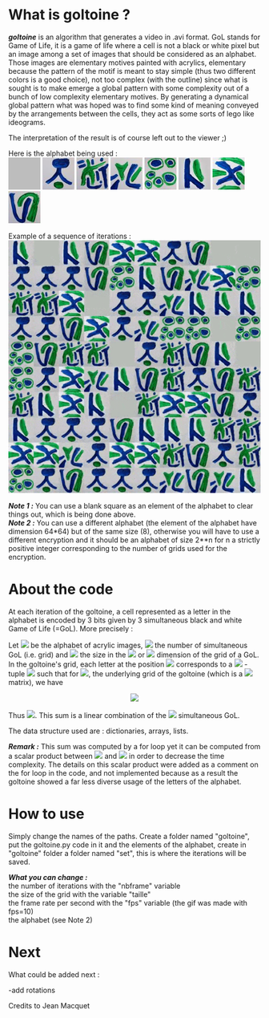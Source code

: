 # What is goltoine ?

***goltoine*** is an algorithm that generates a video in .avi format. GoL stands for Game of Life, it is a game of life where a cell is not a black or white pixel but an image among a set of images that should be considered as an alphabet. Those images are elementary motives painted with acrylics, elementary because the pattern of the motif is meant to stay simple (thus two different colors is a good choice), not too complex (with the outline) since what is sought is to make emerge a global pattern with some complexity out of a bunch of low complexity elementary motives. By generating a dynamical global pattern what was hoped was to find some kind of meaning conveyed by the arrangements between the cells, they act as some sorts of lego like ideograms.

The interpretation of the result is of course left out to the viewer ;)

Here is the alphabet being used : <br />
![alt text](https://github.com/antoineszatkownik/goltoine/blob/main/data/img1_bis.jpg)
![alt text](https://github.com/antoineszatkownik/goltoine/blob/main/data/img2_bis.jpg)
![alt text](https://github.com/antoineszatkownik/goltoine/blob/main/data/img3_bis.jpg)
![alt text](https://github.com/antoineszatkownik/goltoine/blob/main/data/img4_bis.jpg)
![alt text](https://github.com/antoineszatkownik/goltoine/blob/main/data/img5_bis.jpg)
![alt text](https://github.com/antoineszatkownik/goltoine/blob/main/data/img6_bis.jpg)
![alt text](https://github.com/antoineszatkownik/goltoine/blob/main/data/img7_bis.jpg)
![alt text](https://github.com/antoineszatkownik/goltoine/blob/main/data/img8_bis.jpg)

Example of a sequence of iterations : <br />
![alt text](https://github.com/antoineszatkownik/goltoine/blob/main/data/goltoinevid%20(3).gif)

***Note 1 :*** You can use a blank square as an element of the alphabet to clear things out, which is being done above. <br />
***Note 2 :*** You can use a different alphabet (the element of the alphabet have dimension 64*64) but of the same size (8), otherwise you will have to use a different encryption and it should be an alphabet of size 2**n for n a strictly positive integer corresponding to the number of grids used for the encryption.

# About the code

At each iteration of the goltoine, a cell represented as a letter in the alphabet is encoded by 3 bits given by 3 simultaneous black and white Game of Life (=GoL). More precisely : <br />

Let <img src="https://render.githubusercontent.com/render/math?math=\Omega"> be the alphabet of acrylic images, <img src="https://render.githubusercontent.com/render/math?math=$n$"> the number of simultaneous GoL (i.e. grid) and <img src="https://render.githubusercontent.com/render/math?math=$t$"> the size in the <img src="https://render.githubusercontent.com/render/math?math=$X$"> or <img src="https://render.githubusercontent.com/render/math?math=$Y$"> dimension of the grid of a GoL. <br />
In the goltoine's grid, each letter at the position <img src="https://render.githubusercontent.com/render/math?math=$x$"> corresponds to a <img src="https://render.githubusercontent.com/render/math?math=$n$"> -tuple <img src="https://render.githubusercontent.com/render/math?math=$(a_1,...,a_n) \in \{0,1\}^n$"> such that for <img src="https://render.githubusercontent.com/render/math?math=$M_{goltoine}$">, the underlying grid of the goltoine (which is a <img src="https://render.githubusercontent.com/render/math?math=$t \times t$"> matrix), we have <p align="center"> <img src="https://render.githubusercontent.com/render/math?math=$M_{goltoine}(x) = \sum_{k \in \{1,...,n\}} a_k \times 2^{k-1}    \in \{0,...,2^{n}-1\}$"> </p>  
<p align="left"> Thus <img src="https://render.githubusercontent.com/render/math?math=$|\Omega|=2^{n}$">. This sum is a linear combination of the <img src="https://render.githubusercontent.com/render/math?math=$n$"> simultaneous GoL. </p>

The data structure used are : dictionaries, arrays, lists.

***Remark :*** This sum was computed by a for loop yet it can be computed from a scalar product between <img src="https://render.githubusercontent.com/render/math?math=$<a_1,...,a_n>$"> and <img src="https://render.githubusercontent.com/render/math?math=${<2^{0},...,2^{n-1}>}^\top$"> in order to decrease the time complexity. The details on this scalar product were added as a comment on the for loop in the code, and not implemented because as a result the goltoine showed a far less diverse usage of the letters of the alphabet.

# How to use

Simply change the names of the paths.
Create a folder named "goltoine", put the goltoine.py code in it and the elements of the alphabet, create in "goltoine" folder a folder named "set", this is where the iterations will be saved.

***What you can change :*** <br />
the number of iterations with the "nbframe" variable <br />
the size of the grid with the variable "taille" <br />
the frame rate per second with the "fps" variable (the gif was made with fps=10) <br />
the alphabet (see Note 2)

# Next

What could be added next :

-add rotations 

Credits to Jean Macquet
